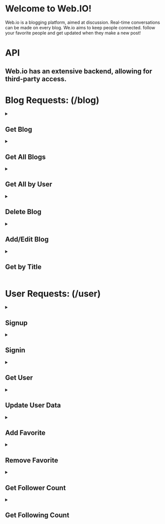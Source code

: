 # Welcome to Web.IO!
Web.io is a blogging platform, aimed at discussion. Real-time conversations can be made on every blog.
We.io aims to keep people connected. follow your favorite people and get updated when they make a new post!

# API
## Web.io has an extensive backend, allowing for third-party access.

# Blog Requests: (/blog)

<details>
<summary>
  
  ## Get Blog
  
</summary>

- **Method**: GET
- **Params**: `:id`
- **Route**: `/blog/get/:id`
  
</details>

<details>
<summary>
  
  ## Get All Blogs
  
</summary>

- **Method**: GET
- **Route**: `/blog/getAll/`
  
</details>

<details>
<summary>
  
  ## Get All by User
  
</summary>

- **Method**: GET
- **Params**: `:userid`
- **Route**: `/blog/getAll:id`
  
</details>

<details>
<summary>
  
  ## Delete Blog
  
</summary>

- **Method**: DELETE
- **Params**: `:id`
- **Route**: `/blog/delete/:id`
  
</details>

<details>
<summary>
  
  ## Add/Edit Blog
  
</summary>

- **Method**: Patch
- **Params**: `:id`
- **Route**: `/blog/append/:id`
  
</details>

<details>
<summary>
  
  ## Get by Title
  
</summary>

- **Method**: Get
- **Params**: `:keyword`
- **Route**: `/blog/append/:keyword?`
  
</details>

# User Requests: (/user)

<details>
<summary>
  
  ## Signup
  
</summary>

- **Method**: POST
- **Route**: `/user/signup`
  
</details>

<details>
<summary>
  
  ## Signin
  
</summary>

- **Method**: POST
- **Route**: `/user/signin`
  
</details>

<details>
<summary>
  
  ## Get User
  
</summary>

- **Method**: Get
- **params**: `id`
- **Route**: `/user/get/:id`
  
</details>

<details>
<summary>
  
  ## Update User Data
  
</summary>

- **Method**: POST
- **Prams**: `id`
- **Route**: `/user/update/:id`
  
</details>

<details>
<summary>
  
  ## Add Favorite
  
</summary>

- **Method**: POST
- **Prams**: `id`
- **Route**: `/user/favorite/add/:id`
  
</details>

<details>
<summary>
  
  ## Remove Favorite
  
</summary>

- **Method**: POST
- **Prams**: `id`
- **Route**: `/user/favorite/remove/:id`
  
</details>

<details>
<summary>
  
  ## Get Follower Count
  
</summary>

- **Method**: Get
- **Prams**: `id`
- **Route**: `/user/follower/count/:id`
  
</details>

<details>
<summary>
  
  ## Get Following Count
  
</summary>

- **Method**: Get
- **Prams**: `id`
- **Route**: `/user/following/count/:id`
  
</details>




